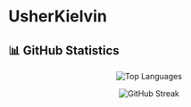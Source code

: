 # UsherKielvin

## 📊 GitHub Statistics

<div align="center">
  
![Top Languages](https://github-readme-stats.vercel.app/api/top-langs/?username=usherkielvin&layout=compact&theme=transparent&hide_border=true&bg_color=00000000)

![GitHub Streak](https://github-readme-stats.vercel.app/api?username=usherkielvin&show_icons=true&theme=transparent&hide_border=true&include_all_commits=true&count_private=true&show_icons=true&line_height=20&bg_color=00000000)

</div>